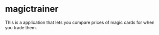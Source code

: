 # magictrainer
This is a application that lets you compare prices of magic cards for when you trade them.
